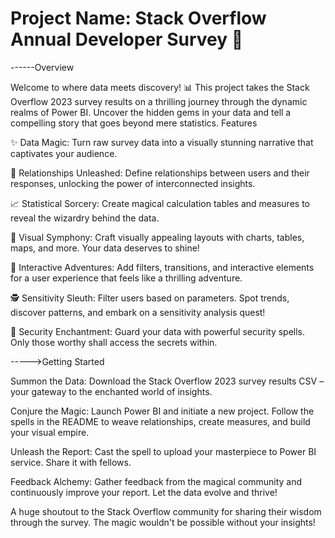 # Project Name: Stack Overflow Annual Developer Survey 🚀

------Overview

Welcome to where data meets discovery! 📊 This project takes the Stack Overflow 2023 survey results on a thrilling journey through the dynamic realms of Power BI. Uncover the hidden gems in your data and tell a compelling story that goes beyond mere statistics.
Features

✨ Data Magic: Turn raw survey data into a visually stunning narrative that captivates your audience.

🔗 Relationships Unleashed: Define relationships between users and their responses, unlocking the power of interconnected insights.

📈 Statistical Sorcery: Create magical calculation tables and measures to reveal the wizardry behind the data.

🎨 Visual Symphony: Craft visually appealing layouts with charts, tables, maps, and more. Your data deserves to shine!

🚀 Interactive Adventures: Add filters, transitions, and interactive elements for a user experience that feels like a thrilling adventure.

🕵️ Sensitivity Sleuth: Filter users based on parameters. Spot trends, discover patterns, and embark on a sensitivity analysis quest!

🔐 Security Enchantment: Guard your data with powerful security spells. Only those worthy shall access the secrets within.

----->Getting Started

Summon the Data: Download the Stack Overflow 2023 survey results CSV – your gateway to the enchanted world of insights.

Conjure the Magic: Launch Power BI and initiate a new project. Follow the spells in the README to weave relationships, create measures, and build your visual empire.

Unleash the Report: Cast the spell to upload your masterpiece to Power BI service. Share it with fellows.

Feedback Alchemy: Gather feedback from the magical community and continuously improve your report. Let the data evolve and thrive!

A huge shoutout to the Stack Overflow community for sharing their wisdom through the survey. The magic wouldn't be possible without your insights!

